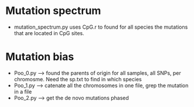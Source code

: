 # Mutation spectrum

 - mutation_spectrum.py uses CpG.r to found for all species the mutations that are located in CpG sites.

# Mutation bias

 - Poo_0.py --> found the parents of origin for all samples, all SNPs, per chromosme. Need the sp.txt to find in which species
 - Poo_1.py --> catenate all the chromosomes in one file, grep the mutation in a file
 - Poo_2.py --> get the de novo mutations phased
